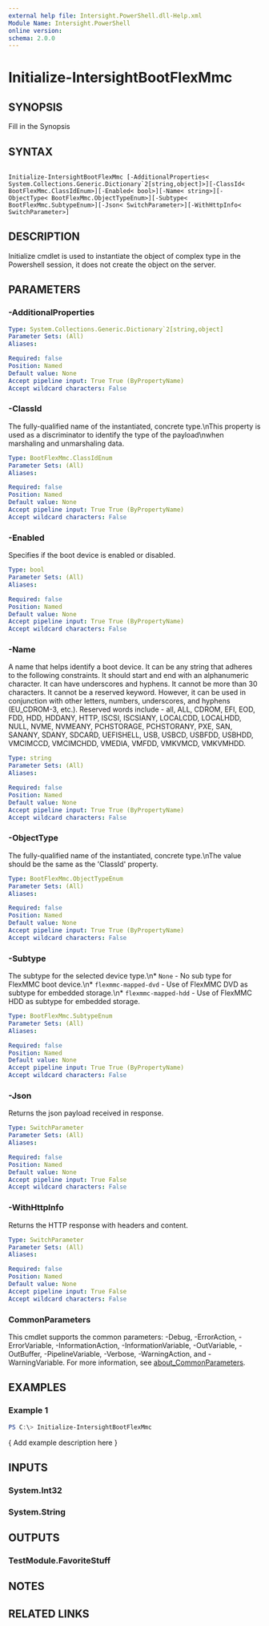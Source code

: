 ```yaml
---
external help file: Intersight.PowerShell.dll-Help.xml
Module Name: Intersight.PowerShell
online version:
schema: 2.0.0
---
```


# Initialize-IntersightBootFlexMmc

## SYNOPSIS
Fill in the Synopsis

## SYNTAX

```

Initialize-IntersightBootFlexMmc [-AdditionalProperties< System.Collections.Generic.Dictionary`2[string,object]>][-ClassId< BootFlexMmc.ClassIdEnum>][-Enabled< bool>][-Name< string>][-ObjectType< BootFlexMmc.ObjectTypeEnum>][-Subtype< BootFlexMmc.SubtypeEnum>][-Json< SwitchParameter>][-WithHttpInfo< SwitchParameter>]

```

## DESCRIPTION

Initialize cmdlet is used to instantiate the object of complex type in the Powershell session, it does not create the object on the server.

## PARAMETERS

### -AdditionalProperties


```yaml
Type: System.Collections.Generic.Dictionary`2[string,object]
Parameter Sets: (All)
Aliases:

Required: false
Position: Named
Default value: None
Accept pipeline input: True True (ByPropertyName)
Accept wildcard characters: False
```

### -ClassId
The fully-qualified name of the instantiated, concrete type.\nThis property is used as a discriminator to identify the type of the payload\nwhen marshaling and unmarshaling data.

```yaml
Type: BootFlexMmc.ClassIdEnum
Parameter Sets: (All)
Aliases:

Required: false
Position: Named
Default value: None
Accept pipeline input: True True (ByPropertyName)
Accept wildcard characters: False
```

### -Enabled
Specifies if the boot device is enabled or disabled.

```yaml
Type: bool
Parameter Sets: (All)
Aliases:

Required: false
Position: Named
Default value: None
Accept pipeline input: True True (ByPropertyName)
Accept wildcard characters: False
```

### -Name
A name that helps identify a boot device. It can be any string that adheres to the following constraints. It should start and end with an alphanumeric character. It can have underscores and hyphens. It cannot be more than 30 characters. It cannot be a reserved keyword. However, it can be used in conjunction with other letters, numbers, underscores, and hyphens (EU_CDROM-3, etc.). Reserved words include - all, ALL, CDROM, EFI, EOD, FDD, HDD, HDDANY, HTTP, ISCSI, ISCSIANY, LOCALCDD, LOCALHDD, NULL, NVME, NVMEANY, PCHSTORAGE, PCHSTORANY, PXE, SAN, SANANY, SDANY, SDCARD, UEFISHELL, USB, USBCD, USBFDD, USBHDD, VMCIMCCD, VMCIMCHDD, VMEDIA, VMFDD, VMKVMCD, VMKVMHDD.

```yaml
Type: string
Parameter Sets: (All)
Aliases:

Required: false
Position: Named
Default value: None
Accept pipeline input: True True (ByPropertyName)
Accept wildcard characters: False
```

### -ObjectType
The fully-qualified name of the instantiated, concrete type.\nThe value should be the same as the &apos;ClassId&apos; property.

```yaml
Type: BootFlexMmc.ObjectTypeEnum
Parameter Sets: (All)
Aliases:

Required: false
Position: Named
Default value: None
Accept pipeline input: True True (ByPropertyName)
Accept wildcard characters: False
```

### -Subtype
The subtype for the selected device type.\n* `None` - No sub type for FlexMMC boot device.\n* `flexmmc-mapped-dvd` - Use of FlexMMC DVD as subtype for embedded storage.\n* `flexmmc-mapped-hdd` - Use of FlexMMC HDD as subtype for embedded storage.

```yaml
Type: BootFlexMmc.SubtypeEnum
Parameter Sets: (All)
Aliases:

Required: false
Position: Named
Default value: None
Accept pipeline input: True True (ByPropertyName)
Accept wildcard characters: False
```

### -Json
Returns the json payload received in response.

```yaml
Type: SwitchParameter
Parameter Sets: (All)
Aliases:

Required: false
Position: Named
Default value: None
Accept pipeline input: True False
Accept wildcard characters: False
```

### -WithHttpInfo
Returns the HTTP response with headers and content.

```yaml
Type: SwitchParameter
Parameter Sets: (All)
Aliases:

Required: false
Position: Named
Default value: None
Accept pipeline input: True False
Accept wildcard characters: False
```


### CommonParameters
This cmdlet supports the common parameters: -Debug, -ErrorAction, -ErrorVariable, -InformationAction, -InformationVariable, -OutVariable, -OutBuffer, -PipelineVariable, -Verbose, -WarningAction, and -WarningVariable. For more information, see [about_CommonParameters](http://go.microsoft.com/fwlink/?LinkID=113216).

## EXAMPLES

### Example 1
```powershell
PS C:\> Initialize-IntersightBootFlexMmc
```

{ Add example description here }

## INPUTS

### System.Int32

### System.String

## OUTPUTS

### TestModule.FavoriteStuff

## NOTES

## RELATED LINKS
